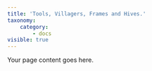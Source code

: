 ```yaml
---
title: 'Tools, Villagers, Frames and Hives.'
taxonomy:
    category:
        - docs
visible: true
---
```


Your page content goes here.